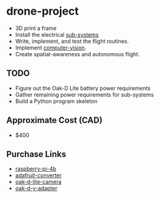 # drone-project
* 3D print a frame
* Install the electrical [sub-systems](https://github.com/MichaelThamm/drone-project/tree/main/sub-systems)
* Write, implement, and test the flight routines.
* Implement [computer-vision](https://github.com/MichaelThamm/drone-project/tree/main/sub-systems/vision).
* Create spatial-awareness and autonomous flight.

## TODO
* Figure out the Oak-D Lite battery power requirements
* Gather remaining power requirements for sub-systems
* Build a Python program skeleton

## Approximate Cost (CAD)
* $400

## Purchase Links
* [raspberry-pi-4b](https://www.amazon.de/-/en/Raspberry-ARM-Cortex-A72-WLAN-ac-Bluetooth-Micro-HDMI-Single/dp/B07TC2BK1X/ref=sr_1_4?keywords=raspberry%2Bpi&qid=1691395648&sr=8-4&th=1)
* [adafruit-converter](https://www.amazon.com/Adafruit-PowerBoost-1000-Charger-Rechargeable/dp/B01BMRBTH2?keywords=power+boost+module+from+Adafruit&qid=1638742547&sr=8-10&linkCode=ll1&tag=circbasi-20&linkId=b4ff7f31c018cab02c9818fa05e0bc84&language=en_US&ref_=as_li_ss_tl)
* [oak-d-lite-camera](https://www.amazon.ca/Luxonis-Oak-D-Lite-Auto-Focus-Robotics-Camera/dp/B09T5FY68V/ref=sr_1_1?crid=I6IRGSS96H7E&keywords=Luxonis+Oak-D+LITE&qid=1693125367&sprefix=luxonis+oak-d+lite%2Caps%2C201&sr=8-1)
* [oak-d-y-adapter](https://shop.luxonis.com/collections/accessories/products/oak-y-adapter)